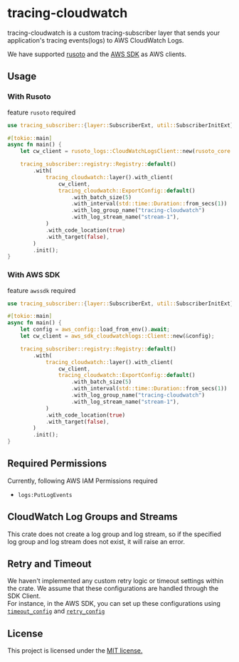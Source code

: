 # tracing-cloudwatch

tracing-cloudwatch is a custom tracing-subscriber layer that sends your application's tracing events(logs) to AWS CloudWatch Logs.  

We have supported [rusoto](https://github.com/rusoto/rusoto) and the [AWS SDK](https://github.com/awslabs/aws-sdk-rust) as AWS clients.

## Usage

### With Rusoto

feature `rusoto` required

```rust
use tracing_subscriber::{layer::SubscriberExt, util::SubscriberInitExt};

#[tokio::main]
async fn main() {
    let cw_client = rusoto_logs::CloudWatchLogsClient::new(rusoto_core::Region::ApNortheast1);

    tracing_subscriber::registry::Registry::default()
        .with(
            tracing_cloudwatch::layer().with_client(
                cw_client,
                tracing_cloudwatch::ExportConfig::default()
                    .with_batch_size(5)
                    .with_interval(std::time::Duration::from_secs(1))
                    .with_log_group_name("tracing-cloudwatch")
                    .with_log_stream_name("stream-1"),
            )
            .with_code_location(true)
            .with_target(false),
        )
        .init();
}
```

### With AWS SDK

feature `awssdk` required

```rust
use tracing_subscriber::{layer::SubscriberExt, util::SubscriberInitExt};

#[tokio::main]
async fn main() {
    let config = aws_config::load_from_env().await;
    let cw_client = aws_sdk_cloudwatchlogs::Client::new(&config);

    tracing_subscriber::registry::Registry::default()
        .with(
            tracing_cloudwatch::layer().with_client(
                cw_client,
                tracing_cloudwatch::ExportConfig::default()
                    .with_batch_size(5)
                    .with_interval(std::time::Duration::from_secs(1))
                    .with_log_group_name("tracing-cloudwatch")
                    .with_log_stream_name("stream-1"),
            )
            .with_code_location(true)
            .with_target(false),
        )
        .init();
}
```

## Required Permissions

Currently, following AWS IAM Permissions required

* `logs:PutLogEvents`

## CloudWatch Log Groups and Streams

This crate does not create a log group and log stream, so if the specified log group and log stream does not exist, it will raise an error.

## Retry and Timeout

We haven't implemented any custom retry logic or timeout settings within the crate. We assume that these configurations are handled through the SDK Client.  
For instance, in the AWS SDK, you can set up these configurations using [`timeout_config`](https://docs.rs/aws-sdk-cloudwatchlogs/0.28.0/aws_sdk_cloudwatchlogs/config/struct.Builder.html#method.timeout_config) and [`retry_config`](https://docs.rs/aws-sdk-cloudwatchlogs/0.28.0/aws_sdk_cloudwatchlogs/config/struct.Builder.html#method.retry_config)


## License

This project is licensed under the [MIT license.](./LICENSE)
